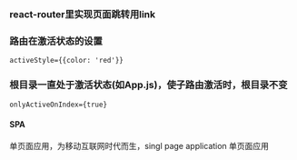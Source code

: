### react-router里实现页面跳转用link

### 路由在激活状态的设置
```
activeStyle={{color: 'red'}}
```

### 根目录一直处于激活状态(如App.js)，使子路由激活时，根目录不变

```
onlyActiveOnIndex={true}
```

#### SPA

单页面应用，为移动互联网时代而生，singl page application 单页面应用

